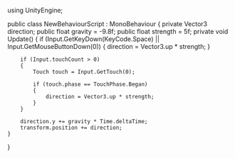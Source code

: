 
using UnityEngine;

public class NewBehaviourScript : MonoBehaviour
{
    private Vector3 direction;
    public float gravity = -9.8f;
    public float strength =  5f;
    private void Update()
    {
        if (Input.GetKeyDown(KeyCode.Space) || Input.GetMouseButtonDown(0))
        {
            direction = Vector3.up * strength;
        }

        if (Input.touchCount > 0)
        {
            Touch touch = Input.GetTouch(0);

            if (touch.phase == TouchPhase.Began)
            {
                direction = Vector3.up * strength;
            }
        }

        direction.y += gravity * Time.deltaTime;
        transform.position += direction;
    }
}
